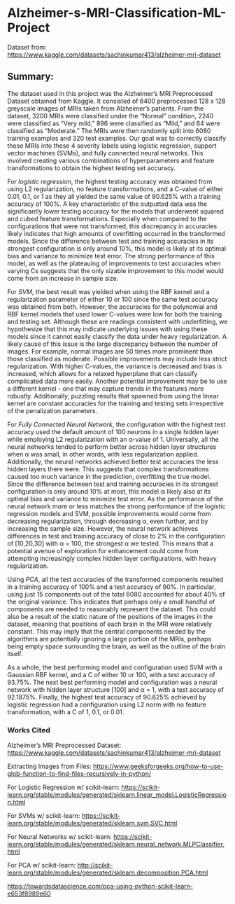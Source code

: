 # Alzheimer-s-MRI-Classification-ML-Project
Dataset from: 
https://www.kaggle.com/datasets/sachinkumar413/alzheimer-mri-dataset

## Summary:
The dataset used in this project was the Alzheimer’s MRI Preprocessed Dataset obtained from Kaggle. It consisted of 6400 preprocessed 128 x 128 greyscale images of MRIs taken from Alzheimer’s patients. From the dataset, 3200 MRIs were classified under the “Normal” condition, 2240 were classified as “Very mild,” 896 were classified as “Mild,” and 64 were classified as “Moderate.” The MRIs were then randomly split into 6080 training examples and 320 test examples. Our goal was to correctly classify these MRIs into these 4 severity labels using logistic regression, support vector machines (SVMs), and fully connected neural networks. This involved creating various combinations of hyperparameters and feature transformations to obtain the highest testing set accuracy. 

For *logistic regression*, the highest testing accuracy was obtained from using L2 regularization, no feature transformations, and a C-value of either 0.01, 0.1, or 1 as they all yielded the same value of 90.625% with a training accuracy of 100%. A key characteristic of the outputted data was the significantly lower testing accuracy for the models that underwent squared and cubed feature transformations. Especially when compared to the configurations that were not transformed, this discrepancy in accuracies likely indicates that high amounts of overfitting occurred in the transformed models. Since the difference between test and training accuracies in its strongest configuration is only around 10%, this model is likely at its optimal bias and variance to minimize test error. The strong performance of this model, as well as the plateauing of improvements to test accuracies when varying Cs suggests that the only sizable improvement to this model would come from an increase in sample size. 

For *SVM*, the best result was yielded when using the RBF kernel and a regularization parameter of either 10 or 100 since the same test accuracy was obtained from both. However, the accuracies for the polynomial and RBF kernel models that used lower C-values were low for both the training and testing set. Although these are readings consistent with underfitting, we hypothesize that this may indicate underlying issues with using these models since it cannot easily classify the data under heavy regularization. A likely cause of this issue is the large discrepancy between the number of images. For example, normal images are 50 times more prominent than those classified as moderate. Possible improvements may include less strict regularization. With higher C-values, the variance is decreased and bias is increased, which allows for a relaxed hyperplane that can classify complicated data more easily. Another potential improvement may be to use a different kernel - one that may capture trends in the features more robustly. Additionally, puzzling results that spawned from using the linear kernel are constant accuracies for the training and testing sets irrespective of the penalization parameters.

For *Fully Connected Neural Network*, the configuration with the highest test accuracy used the default amount of 100 neurons in a single hidden layer while employing L2 regularization with an α-value of 1. Universally, all the neural networks tended to perform better across hidden layer structures when α was small, in other words, with less regularization applied. Additionally, the neural networks achieved better test accuracies the less hidden layers there were. This suggests that complex transformations caused too much variance in the prediction, overfitting the true model. Since the difference between test and training accuracies in its strongest configuration is only around 10% at most, this model is likely also at its optimal bias and variance to minimize test error. As the performance of the neural network more or less matches the strong performance of the logistic regression models and SVM, possible improvements would come from decreasing regularization, through decreasing α, even further, and by increasing the sample size. However, the neural network achieves differences in test and training accuracy of close to 2% in the configuration of [10,20,30] with α = 100, the strongest α we tested. This means that a potential avenue of exploration for enhancement could come from attempting increasingly complex hidden layer configurations, with heavy regularization. 

Using *PCA*, all the test accuracies of the transformed components resulted in a training accuracy of 100% and a test accuracy of 90%. In particular, using just 15 components out of the total 6080 accounted for about 40% of the original variance. This indicates that perhaps only a small handful of components are needed to reasonably represent the dataset. This could also be a result of the static nature of the positions of the images in the dataset, meaning that positions of each brain in the MRI were relatively constant. This may imply that the central components needed by the algorithms are potentially ignoring a large portion of the MRIs, perhaps being empty space surrounding the brain, as well as the outline of the brain itself. 

As a whole, the best performing model and configuration used SVM with a Gaussian RBF kernel, and a C of either 10 or 100, with a test accuracy of 93.75%. The next best performing model and configuration was a neural network with hidden layer structure [100] and α = 1, with a test accuracy of 92.1875%. Finally, the highest test accuracy of 90.625% achieved by logistic regression had a configuration using L2 norm with no feature transformation, with a C of 1, 0.1, or 0.01. 

### Works Cited
Alzheimer’s MRI Preprocessed Dataset: https://www.kaggle.com/datasets/sachinkumar413/alzheimer-mri-dataset

Extracting Images from Files: https://www.geeksforgeeks.org/how-to-use-glob-function-to-find-files-recursively-in-python/

For Logistic Regression w/ scikit-learn:
https://scikit-learn.org/stable/modules/generated/sklearn.linear_model.LogisticRegression.html

For SVMs w/ scikit-learn:
https://scikit-learn.org/stable/modules/generated/sklearn.svm.SVC.html

For Neural Networks w/ scikit-learn:
https://scikit-learn.org/stable/modules/generated/sklearn.neural_network.MLPClassifier.html

For PCA w/ scikit-learn:
http://scikit-learn.org/stable/modules/generated/sklearn.decomposition.PCA.html

https://towardsdatascience.com/pca-using-python-scikit-learn-e653f8989e60
